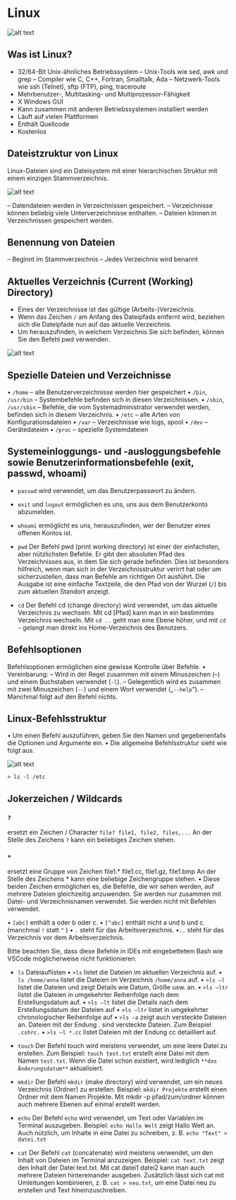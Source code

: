 # Linux

![alt text](image.png)

## Was ist Linux?

- 32/64-Bit Unix-ähnliches Betriebssystem
    – Unix-Tools wie sed, awk und grep
    – Compiler wie C, C++, Fortran, Smalltalk, Ada
    – Netzwerk-Tools wie ssh (Telnet), sftp (FTP), ping, traceroute
- Mehrbenutzer-, Multitasking- und Multiprozessor-Fähigkeit
- X Windows GUI
- Kann zusammen mit anderen Betriebssystemen installiert werden
- Läuft auf vielen Plattformen
- Enthält Quellcode
- Kostenlos

## Dateistzruktur von Linux

Linux-Dateien sind ein Dateisystem mit einer hierarchischen Struktur mit einem einzigen Stammverzeichnis.

![alt text](image-2.png)

– Datendateien werden in Verzeichnissen gespeichert.
– Verzeichnisse können beliebig viele Unterverzeichnisse enthalten.
– Dateien können in Verzeichnissen gespeichert werden.

## Benennung von Dateien
– Beginnt im Stammverzeichnis
– Jedes Verzeichnis wird benannt

## Aktuelles Verzeichnis (Current (Working) Directory)
- Eines der Verzeichnisse ist das gültige (Arbeits-)Verzeichnis.
- Wenn das Zeichen ``/`` am Anfang des Dateipfads entfernt wird, beziehen sich die Dateipfade nun auf das aktuelle Verzeichnis.
- Um herauszufinden, in welchem Verzeichnis Sie sich befinden, können Sie den Befehl pwd verwenden.

![alt text](image-1.png)

## Spezielle Dateien und Verzeichnisse
• ``/home`` – alle Benutzerverzeichnisse werden hier gespeichert
• ``/bin``, ``/usr/bin`` – Systembefehle befinden sich in diesen Verzeichnissen.
• ``/sbin``, ``/usr/sbin`` – Befehle, die vom Systemadministrator verwendet werden, befinden sich in diesem Verzeichnis.
• ``/etc`` – alle Arten von Konfigurationsdateien
• ``/var`` – Verzeichnisse wie logs, spool
• ``/dev`` – Gerätedateien
• ``/proc`` – spezielle Systemdateien

## Systemeinloggungs- und -ausloggungsbefehle sowie Benutzerinformationsbefehle (exit, passwd, whoami)

- ``passwd`` wird verwendet, um das Benutzerpasswort zu ändern.

- ``exit`` und ``logout`` ermöglichen es uns, uns aus dem Benutzerkonto abzumelden.

- ``whoami`` ermöglicht es uns, herauszufinden, wer der Benutzer eines offenen Kontos ist.

- ``pwd`` Der Befehl pwd (print working directory) ist einer der einfachsten, aber nützlichsten Befehle. Er gibt den absoluten Pfad des Verzeichnisses aus, in dem Sie sich gerade befinden. Dies ist besonders hilfreich, wenn man sich in der Verzeichnisstruktur verirrt hat oder um sicherzustellen, dass man Befehle am richtigen Ort ausführt. Die Ausgabe ist eine einfache Textzeile, die den Pfad von der Wurzel (``/``) bis zum aktuellen Standort anzeigt.


- ``cd`` Der Befehl cd (change directory) wird verwendet, um das aktuelle Verzeichnis zu wechseln. Mit cd [Pfad] kann man in ein bestimmtes Verzeichnis wechseln. Mit ``cd ..`` geht man eine Ebene höher, und mit ``cd ~`` gelangt man direkt ins Home-Verzeichnis des Benutzers.


## Befehlsoptionen

Befehlsoptionen ermöglichen eine gewisse
Kontrolle über Befehle.
• Vereinbarung:
– Wird in der Regel zusammen mit einem Minuszeichen (–) und einem Buchstaben verwendet (``-l``).
– Gelegentlich wird es zusammen mit zwei Minuszeichen (``--``) und einem Wort verwendet („``--help``“).
– Manchmal folgt auf den Befehl nichts.

## Linux-Befehlsstruktur
• Um einen Befehl auszuführen, geben Sie den Namen und gegebenenfalls die Optionen und Argumente ein.
• Die allgemeine Befehlsstruktur sieht wie folgt aus.

![alt text](image-3.png)

```shell
> ls -l /etc
```

## Jokerzeichen / Wildcards
### ``?``
ersetzt ein Zeichen / Character 
 ``file? file1, file2, files,...`` An der Stelle des Zeichens `?` kann ein beliebiges Zeichen stehen.

### ``*`` 
ersetzt eine Gruppe von Zeichen file1.*
file1.cc, file1.gz, file1.bmp An der Stelle des Zeichens * kann eine beliebige Zeichengruppe stehen.
• Diese beiden Zeichen ermöglichen es, die Befehle, die wir sehen werden, auf mehrere Dateien gleichzeitig anzuwenden. Sie werden nur zusammen mit Datei- und Verzeichnisnamen verwendet. Sie werden nicht mit Befehlen verwendet.

• ``[abc]`` enthält a oder b oder c.
• ``[^abc]`` enthält nicht a und b und c. (manchmal `!` statt `^` )
• ``.`` steht für das Arbeitsverzeichnis.
•``..`` steht für das Verzeichnis vor dem Arbeitsverzeichnis.

Bitte beachten Sie, dass diese Befehle in IDEs mit eingebettetem Bash wie VSCode möglicherweise nicht funktionieren.

- ``ls`` Dateiauflisten
• ``>ls`` listet die Dateien im aktuellen Verzeichnis auf.
• ``ls /home/anna`` listet die Dateien im Verzeichnis ``/home/anna`` auf.
• ``>ls –l`` listet die Dateien und zeigt Details wie Datum, Größe usw. an.
• ``>ls –ltr`` listet die Dateien in umgekehrter Reihenfolge nach dem Erstellungsdatum auf.
• ``>ls –lt`` listet die Details nach dem Erstellungsdatum der Dateien auf
• ``>ls –ltr`` listet in umgekehrter chronologischer Reihenfolge auf
• ``>ls –a`` zeigt auch versteckte Dateien an. Dateien mit der Endung . sind versteckte Dateien. Zum Beispiel ``.cshrc.``
• ``>ls –l *.cc`` listet Dateien mit der Endung cc detailliert auf.

- ``touch`` Der Befehl touch wird meistens verwendet, um eine leere Datei zu erstellen. Zum Beispiel: ``touch test.txt`` erstellt eine Datei mit dem Namen ``test.txt``. Wenn die Datei schon existiert, wird lediglich `**das Änderungsdatum**` aktualisiert.
- ``mkdir`` Der Befehl ``mkdir`` (make directory) wird verwendet, um ein neues Verzeichnis (Ordner) zu erstellen. Beispiel: ``mkdir Projekte`` erstellt einen Ordner mit dem Namen Projekte. Mit mkdir -p pfad/zum/ordner können auch mehrere Ebenen auf einmal erstellt werden.
- ``echo`` Der Befehl ``echo`` wird verwendet, um Text oder Variablen im Terminal auszugeben. Beispiel: ``echo Hallo Welt`` zeigt Hallo Welt an. Auch nützlich, um Inhalte in eine Datei zu schreiben, z. B. ``echo "Text" > datei.txt``
- ``cat`` Der Befehl ``cat`` (concatenate) wird meistens verwendet, um den Inhalt von Dateien im Terminal anzuzeigen. Beispiel: ``cat text.txt`` zeigt den Inhalt der Datei text.txt. Mit cat datei1 datei2 kann man auch mehrere Dateien hintereinander ausgeben. Zusätzlich lässt sich cat mit Umleitungen kombinieren, z. B. ``cat > neu.txt``, um eine Datei neu zu erstellen und Text hineinzuschreiben.